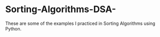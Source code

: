 # Sorting-Algorithms-DSA-
These are some of the examples I practiced in Sorting Algorithms using Python.
